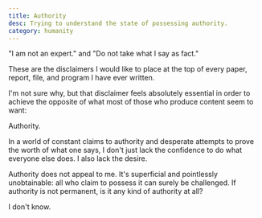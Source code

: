 ```yaml
---
title: Authority
desc: Trying to understand the state of possessing authority.
category: humanity
---
```


"I am not an expert."
and
"Do not take what I say as fact."

These are the disclaimers I would like to place at the top of every paper, report, file, and program I have ever written.

I'm not sure why, but that disclaimer feels absolutely essential in order to achieve the opposite of what most of those who produce content seem to want:

Authority.

In a world of constant claims to authority and desperate attempts to prove the worth of what one says, I don't just lack the confidence to do what everyone else does. I also lack the desire.

Authority does not appeal to me. It's superficial and pointlessly unobtainable: all who claim to possess it can surely be challenged. If authority is not permanent, is it any kind of authority at all?

I don't know.